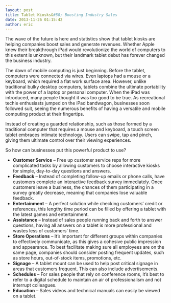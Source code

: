 ```yaml
---
layout: post
title: Tablet Kiosks&#58; Boosting Industry Sales
date: 2013-11-26 01:15:42
author: eric
---
```


The wave of the future is here and statistics show that tablet kiosks are
helping companies boost sales and generate revenues. Whether Apple knew their
breakthrough iPad would revolutionize the world of computers to this extent is
unknown, but their landmark tablet debut has forever changed the business
industry.

The dawn of mobile computing is just beginning. Before the tablet, computers
were connected via wires. Even laptops had a mouse or a keyboard, which required
a flat work surface area. However, unlike traditional bulky desktop computers,
tablets combine the ultimate portability with the power of a laptop or personal
computer. When the iPad was introduced, many people thought it was too good to
be true. As recreational techie enthusiasts jumped on the iPad bandwagon,
businesses soon followed suit, seeing the numerous benefits of having a
versatile and mobile computing product at their fingertips.

Instead of creating a guarded relationship, such as those formed by a
traditional computer that requires a mouse and keyboard, a touch screen tablet
embraces intimate technology. Users can swipe, tap and pinch, giving them
ultimate control over their viewing experiences.

So how can businesses put this powerful product to use?

* __Customer Service__ – Free up customer service reps for more complicated
  tasks by allowing customers to choose interactive kiosks for simple,
  day-to-day questions and answers.
* __Feedback__ – Instead of completing follow-up emails or phone calls, have
  customers complete an interactive feedback survey immediately. Once customers
  leave a business, the chances of them participating in a survey greatly
  decrease, meaning that companies lose valuable feedback.
* __Entertainment__ – A perfect solution while checking customers’ credit or
  references, this lengthy time period can be filled by offering a tablet with
  the latest games and entertainment.
* __Assistance__ – Instead of sales people running back and forth to answer
  questions, having all answers on a tablet is more professional and wastes less
  of customers’ time.
* __Store Operations__ – It’s important for different groups within companies to
  effectively communicate, as this gives a cohesive public impression and
  appearance. To best facilitate making sure all employees are on the same page,
  companies should consider posting frequent updates, such as store hours,
  out-of-stock items, promotions, etc.
* __Signage__ – A tablet mount can be used to help post critical signage in
  areas that customers frequent. This can also include advertisements.
* __Schedules__ – For sales people that rely on conference rooms, it’s best to
  refer to a digital schedule to maintain an air of professionalism and not
  interrupt colleagues.
* __Education__ – Sales videos and technical manuals can easily be viewed on a
  tablet.